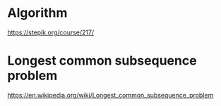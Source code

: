 # Algorithm
https://stepik.org/course/217/


# Longest common subsequence problem
https://en.wikipedia.org/wiki/Longest_common_subsequence_problem

